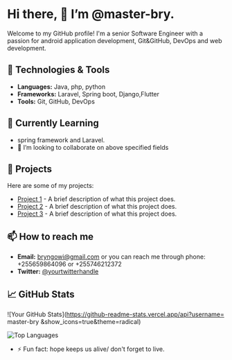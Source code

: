 # Hi there, 👋  I’m @master-bry.

Welcome to my GitHub profile! I'm a senior Software Engineer with a passion for android application development, Git&GitHub, DevOps and web development. 

## 🔧 Technologies & Tools

- **Languages:** Java, php, python
- **Frameworks:** Laravel, Spring boot, Django,Flutter
- **Tools:** Git, GitHub, DevOps

## 🌱 Currently Learning
- spring framework and Laravel.
- 💞️ I’m looking to collaborate on above specified fields

## 💼 Projects

Here are some of my projects:

- [Project 1](link-to-project) - A brief description of what this project does.
- [Project 2](link-to-project) - A brief description of what this project does.
- [Project 3](link-to-project) - A brief description of what this project does.

## 📫 How to reach me

- **Email:** bryngowi@gmail.com or you can reach me through phone: +255659864096 or +255746212372
- **Twitter:** [@yourtwitterhandle](https://twitter.com/yourtwitterhandle)

## 📈 GitHub Stats

![Your GitHub Stats](https://github-readme-stats.vercel.app/api?username= master-bry &show_icons=true&theme=radical)

![Top Languages](https://github-readme-stats.vercel.app/api/top-langs/?username=master-bry&layout=compact&theme=radical)

  
- ⚡ Fun fact: hope keeps us alive/ don't forget to live.
